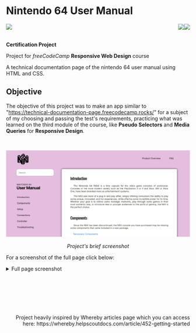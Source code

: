 # Nintendo 64 User Manual
<img align="left" src="https://img.shields.io/badge/freecodecamp-27273D?style=for-the-badge&logo=freecodecamp&logoColor=white"><img align="right" src="https://img.shields.io/badge/CSS3-1572B6?style=for-the-badge&logo=css3&logoColor=white"><img align="right" src="https://img.shields.io/badge/HTML5-E34F26?style=for-the-badge&logo=html5&logoColor=white"> 

<br>
<br>

**Certification Project**  

Project for *freeCodeCamp* **Responsive Web Design** course  

A technical documentation page of the nintendo 64 user manual using HTML and CSS.

## Objective
The objective of this project was to make an app similar to "https://technical-documentation-page.freecodecamp.rocks/" for a subject of my choosing and passing the test's requirements, practicing what was learned on the third module of the course, like **Pseudo Selectors** and **Media Queries** for **Responsive Design**.

<br>

![Project's screenshot](images/page-start.png)
*<p align="center">Project's brief screenshot</p>* 

For a screenshot of the full page click below:

<details>
<summary>Full page screenshot</summary>
<br>

  ![Project's screenshot](images/screenshot.png)
</details>

<br>
<br>
<br>
<br>
<br>
<br>
    <p align="right">Project heavily inspired by Whereby articles page which you can access here: https://whereby.helpscoutdocs.com/article/452-getting-started</p>